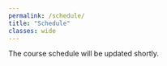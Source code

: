 ```yaml
---
permalink: /schedule/
title: "Schedule"
classes: wide
---
```


The course schedule will be updated shortly.